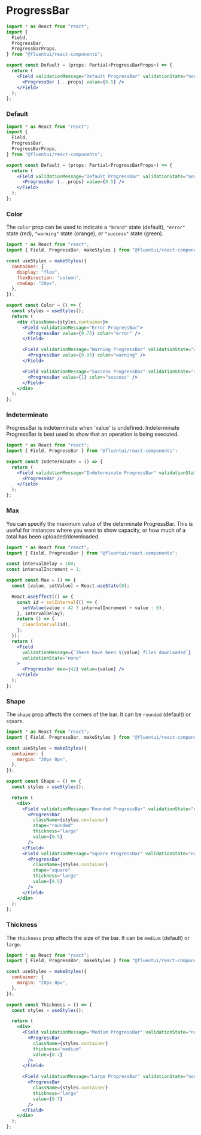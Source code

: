 # ProgressBar

```jsx
import * as React from "react";
import {
  Field,
  ProgressBar,
  ProgressBarProps,
} from "@fluentui/react-components";

export const Default = (props: Partial<ProgressBarProps>) => {
  return (
    <Field validationMessage="Default ProgressBar" validationState="none">
      <ProgressBar {...props} value={0.5} />
    </Field>
  );
};
```

### Default

```jsx
import * as React from "react";
import {
  Field,
  ProgressBar,
  ProgressBarProps,
} from "@fluentui/react-components";

export const Default = (props: Partial<ProgressBarProps>) => {
  return (
    <Field validationMessage="Default ProgressBar" validationState="none">
      <ProgressBar {...props} value={0.5} />
    </Field>
  );
};
```

### Color

The `color` prop can be used to indicate a `"brand"` state (default), `"error"` state (red), `"warning"` state (orange), or `"success"` state (green).

```jsx
import * as React from "react";
import { Field, ProgressBar, makeStyles } from "@fluentui/react-components";

const useStyles = makeStyles({
  container: {
    display: "flex",
    flexDirection: "column",
    rowGap: "20px",
  },
});

export const Color = () => {
  const styles = useStyles();
  return (
    <div className={styles.container}>
      <Field validationMessage="Error ProgressBar">
        <ProgressBar value={0.75} color="error" />
      </Field>

      <Field validationMessage="Warning ProgressBar" validationState="warning">
        <ProgressBar value={0.95} color="warning" />
      </Field>

      <Field validationMessage="Success ProgressBar" validationState="success">
        <ProgressBar value={1} color="success" />
      </Field>
    </div>
  );
};
```

### Indeterminate

ProgressBar is indeterminate when 'value' is undefined. Indeterminate ProgressBar is best used to show that an operation is being executed.

```jsx
import * as React from "react";
import { Field, ProgressBar } from "@fluentui/react-components";

export const Indeterminate = () => {
  return (
    <Field validationMessage="Indeterminate ProgressBar" validationState="none">
      <ProgressBar />
    </Field>
  );
};
```

### Max

You can specify the maximum value of the determinate ProgressBar. This is useful for instances where you want to show capacity, or how much of a total has been uploaded/downloaded.

```jsx
import * as React from "react";
import { Field, ProgressBar } from "@fluentui/react-components";

const intervalDelay = 100;
const intervalIncrement = 1;

export const Max = () => {
  const [value, setValue] = React.useState(0);

  React.useEffect(() => {
    const id = setInterval(() => {
      setValue(value < 42 ? intervalIncrement + value : 0);
    }, intervalDelay);
    return () => {
      clearInterval(id);
    };
  });
  return (
    <Field
      validationMessage={`There have been ${value} files downloaded`}
      validationState="none"
    >
      <ProgressBar max={42} value={value} />
    </Field>
  );
};
```

### Shape

The `shape` prop affects the corners of the bar. It can be `rounded` (default) or `square`.

```jsx
import * as React from "react";
import { Field, ProgressBar, makeStyles } from "@fluentui/react-components";

const useStyles = makeStyles({
  container: {
    margin: "20px 0px",
  },
});

export const Shape = () => {
  const styles = useStyles();

  return (
    <div>
      <Field validationMessage="Rounded ProgressBar" validationState="none">
        <ProgressBar
          className={styles.container}
          shape="rounded"
          thickness="large"
          value={0.5}
        />
      </Field>
      <Field validationMessage="Square ProgressBar" validationState="none">
        <ProgressBar
          className={styles.container}
          shape="square"
          thickness="large"
          value={0.5}
        />
      </Field>
    </div>
  );
};
```

### Thickness

The `thickness` prop affects the size of the bar. It can be `medium` (default) or `large`.

```jsx
import * as React from "react";
import { Field, ProgressBar, makeStyles } from "@fluentui/react-components";

const useStyles = makeStyles({
  container: {
    margin: "20px 0px",
  },
});

export const Thickness = () => {
  const styles = useStyles();

  return (
    <div>
      <Field validationMessage="Medium ProgressBar" validationState="none">
        <ProgressBar
          className={styles.container}
          thickness="medium"
          value={0.7}
        />
      </Field>

      <Field validationMessage="Large ProgressBar" validationState="none">
        <ProgressBar
          className={styles.container}
          thickness="large"
          value={0.7}
        />
      </Field>
    </div>
  );
};
```
